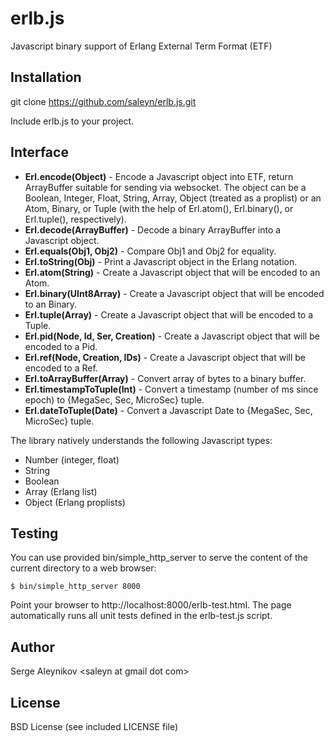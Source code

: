 erlb.js
=======

Javascript binary support of Erlang External Term Format (ETF)

Installation
------------

git clone https://github.com/saleyn/erlb.js.git

Include erlb.js to your project.

Interface
---------

* <b>Erl.encode(Object)</b> - Encode a Javascript object into ETF, return ArrayBuffer
    suitable for sending via websocket. The object can be a Boolean, Integer, Float,
    String, Array, Object (treated as a proplist) or an Atom, Binary,
    or Tuple (with the help of Erl.atom(), Erl.binary(), or Erl.tuple(), respectively).
* <b>Erl.decode(ArrayBuffer)</b> - Decode a binary ArrayBuffer into a Javascript object.
* <b>Erl.equals(Obj1, Obj2)</b> - Compare Obj1 and Obj2 for equality.
* <b>Erl.toString(Obj)</b> - Print a Javascript object in the Erlang notation.
* <b>Erl.atom(String)</b> - Create a Javascript object that will be encoded to an Atom.
* <b>Erl.binary(UInt8Array)</b> - Create a Javascript object that will be encoded to an Binary.
* <b>Erl.tuple(Array)</b> - Create a Javascript object that will be encoded to a Tuple.
* <b>Erl.pid(Node, Id, Ser, Creation)</b> - Create a Javascript object that will be encoded to a Pid.
* <b>Erl.ref(Node, Creation, IDs)</b> - Create a Javascript object that will be encoded to a Ref.
* <b>Erl.toArrayBuffer(Array)</b> - Convert array of bytes to a binary buffer.
* <b>Erl.timestampToTuple(Int)</b> - Convert a timestamp (number of ms since epoch) to
    {MegaSec, Sec, MicroSec} tuple.
* <b>Erl.dateToTuple(Date)</b> - Convert a Javascript Date to
    {MegaSec, Sec, MicroSec} tuple.

The library natively understands the following Javascript types:

* Number (integer, float)
* String
* Boolean
* Array (Erlang list)
* Object (Erlang proplists)

Testing
-------

You can use provided bin/simple_http_server to serve the content of the current directory
to a web browser:

```shell
$ bin/simple_http_server 8000
```
Point your browser to http://localhost:8000/erlb-test.html.
The page automatically runs all unit tests defined in the erlb-test.js script.

Author
------

Serge Aleynikov &lt;saleyn at gmail dot com&gt;

License
-------

BSD License (see included LICENSE file)
